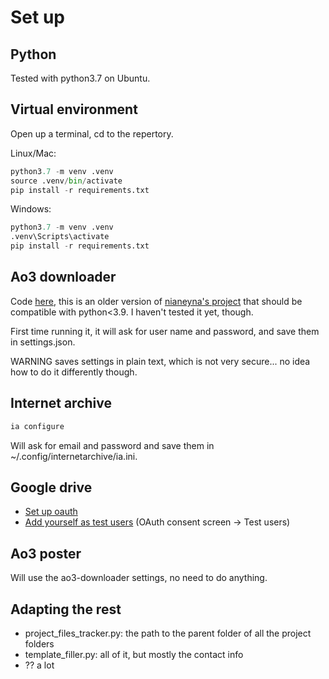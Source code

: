 
# Set up

## Python

Tested with python3.7 on Ubuntu.

## Virtual environment

Open up a terminal, cd to the repertory.

Linux/Mac:
```python
python3.7 -m venv .venv
source .venv/bin/activate
pip install -r requirements.txt
```

Windows:
```python
python3.7 -m venv .venv
.venv\Scripts\activate
pip install -r requirements.txt
```

## Ao3 downloader

Code [here](https://github.com/ericfinn/ao3downloader), this is an older version of [nianeyna's project](https://github.com/nianeyna/ao3downloader) that should be compatible with python<3.9. I haven't tested it yet, though.

First time running it, it will ask for user name and password, and save them in settings.json.

WARNING saves settings in plain text, which is not very secure... no idea how to do it
differently though.

## Internet archive

```python
ia configure
```

Will ask for email and password and save them in ~/.config/internetarchive/ia.ini.

## Google drive

- [Set up oauth](https://developers.google.com/workspace/guides/create-credentials#oauth-client-id)
- [Add yourself as test users](https://console.developers.google.com/apis/credentials/consent?referrer=search&project=delta-entry-341918) (OAuth consent screen -> Test users)

## Ao3 poster

Will use the ao3-downloader settings, no need to do anything.

## Adapting the rest

- project_files_tracker.py: the path to the parent folder of all the project folders
- template_filler.py: all of it, but mostly the contact info
- ?? a lot
